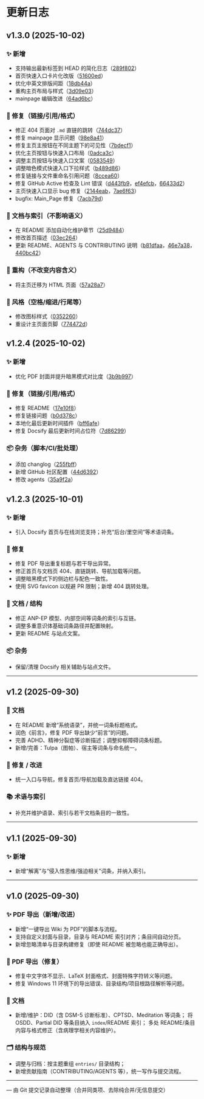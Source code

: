 # 更新日志

## v1.3.0 (2025-10-02)

### ✨ 新增

- 支持输出最新标签到 HEAD 的简化日志（[289f802](https://github.com/kuliantnt/plurality_wiki/commit/289f802b7e0951c888cc2d29e8f014822712e96b)）
- 首页快速入口卡片化改版（[51600ed](https://github.com/kuliantnt/plurality_wiki/commit/51600edd830ca05dbe91837d266bcc48a7590d99)）
- 优化中英文排版间距（[18db44a](https://github.com/kuliantnt/plurality_wiki/commit/18db44a2c21884131c30a7c002fd589b1d568469)）
- 重构主页布局与样式（[3d09e03](https://github.com/kuliantnt/plurality_wiki/commit/3d09e038c81fb0af4974e9dfaf3712507725a8af)）
- mainpage 编辑改进（[64ad6bc](https://github.com/kuliantnt/plurality_wiki/commit/64ad6bce90fa0ce92cc53a54c3709726326e6857)）

### 🐛 修复（链接/引用/格式）

- 修正 404 页面对 `.md` 直链的跳转（[744dc37](https://github.com/kuliantnt/plurality_wiki/commit/744dc37e5e325d72a3099a1bf66056bccf0881fc)）
- 修复 mainpage 显示问题（[98e8a41](https://github.com/kuliantnt/plurality_wiki/commit/98e8a41739826ab88232dcbc6736aff56bf79ca6)）
- 修复主页主按钮在不同主题下的可见性（[7bdecf1](https://github.com/kuliantnt/plurality_wiki/commit/7bdecf1d406bfeb26b52861413be8d4e24dc9b96)）
- 优化主页按钮与快速入口布局（[0adca3c](https://github.com/kuliantnt/plurality_wiki/commit/0adca3c6a9ed732e852066988f654a40fd729cac)）
- 调整主页按钮与快速入口文案（[0583549](https://github.com/kuliantnt/plurality_wiki/commit/05835490c5fd4d64fa9b1b964d6e4655e9f03a00)）
- 调整暗色模式快速入口下拉样式（[b489d86](https://github.com/kuliantnt/plurality_wiki/commit/b489d869493d5323dd8289797324f6be44356b41)）
- 修复链接与文件重命名引用问题（[8ccea60](https://github.com/kuliantnt/plurality_wiki/commit/8ccea609de7fe5d3c51bfed97d2ba645dbb51fa0)）
- 修复 GitHub Active 检查及 Lint 错误（[d443fb9](https://github.com/kuliantnt/plurality_wiki/commit/d443fb9930238fed5336351de13b89e803270653)，[ef4efcb](https://github.com/kuliantnt/plurality_wiki/commit/ef4efcb9a49c65166effe5b1f1689d9018131ee8)，[66433d2](https://github.com/kuliantnt/plurality_wiki/commit/66433d2d6c2b3c5a498abb2b2e2e8f2cda8684ec)）
- 主页快速入口显示 bug 修复（[2144eab](https://github.com/kuliantnt/plurality_wiki/commit/2144eabdc9882912f1123533e5e559ceba352b40)，[7ae6f63](https://github.com/kuliantnt/plurality_wiki/commit/7ae6f63859dcc69aaaaac8a84f3f910df50e9e03)）
- bugfix: Main_Page 修复（[7acb79d](https://github.com/kuliantnt/plurality_wiki/commit/7acb79d2f5b67af0462b39f31c50970ebe961e72)）

### 📝 文档与索引（不影响语义）

- 在 README 添加自动化维护章节（[25d9484](https://github.com/kuliantnt/plurality_wiki/commit/25d94849a0a393783a9b38cd872080b48bc355d6)）
- 修改首页描述（[03ec264](https://github.com/kuliantnt/plurality_wiki/commit/03ec264c1cdd45eea4f098c07abd20d588270947)）
- 更新 README、AGENTS 与 CONTRIBUTING 说明（[b81dfaa](https://github.com/kuliantnt/plurality_wiki/commit/b81dfaa3b645d974b7197fd53633e6992eeb672d)，[46e7a38](https://github.com/kuliantnt/plurality_wiki/commit/46e7a38ceb326afedf24a9ac60943e1b42c6a781)，[440bc42](https://github.com/kuliantnt/plurality_wiki/commit/440bc4207600a4ab2f64af4f873162628e413ffc)）

### 🔧 重构（不改变内容含义）

- 将主页迁移为 HTML 页面（[57a28a7](https://github.com/kuliantnt/plurality_wiki/commit/57a28a7d7c8fda4701432cb114550bec941dc7d2)）

### 🎨 风格（空格/缩进/行尾等）

- 修改图标样式（[0352260](https://github.com/kuliantnt/plurality_wiki/commit/03522608cd8a6c4ad40f94ac48990d3aab762177)）
- 重设计主页面页脚（[774472d](https://github.com/kuliantnt/plurality_wiki/commit/774472d7a2ad9bdbaaa58f2180f18bab6ce9d927)）

## v1.2.4 (2025-10-02)

### ✨ 新增

- 优化 PDF 封面并提升暗黑模式对比度（[3b9b997](https://github.com/kuliantnt/plurality_wiki/commit/3b9b9978a36cef7a2fcdda6d55b6db9831842da7)）

### 🐛 修复（链接/引用/格式）

- 修复 README（[17e10f8](https://github.com/kuliantnt/plurality_wiki/commit/17e10f8c71902daac9afc8d3b73873c96d09e99f)）
- 修复链接问题（[b0d378c](https://github.com/kuliantnt/plurality_wiki/commit/b0d378c5a5e52172b7a0ad6f1b933b8b2462b4fa)）
- 本地化最后更新时间插件（[bff6afe](https://github.com/kuliantnt/plurality_wiki/commit/bff6afe9d97ac6fc011a949e4da841006eac9111)）
- 修复 Docsify 最后更新时间占位符（[7d86299](https://github.com/kuliantnt/plurality_wiki/commit/7d8629913b1c819ec084c4f7cb5ffc2d37fec715)）

### 📦 杂务（脚本/CI/批处理）

- 添加 changlog（[255fbff](https://github.com/kuliantnt/plurality_wiki/commit/255fbffde42896029c2e846349f391685ce1d475)）
- 新增 GitHub 社区配置（[44d6392](https://github.com/kuliantnt/plurality_wiki/commit/44d63921b2d553f219002a30468fd31ca2057720)）
- 修改 agents（[35a9f2a](https://github.com/kuliantnt/plurality_wiki/commit/35a9f2a8f25c33519da52178c53c0f3a10557e30)）

## v1.2.3 (2025-10-01)

### ✨ 新增

- 引入 Docsify 首页与在线浏览支持；补充“后台/里空间”等术语词条。

### 🐛 修复

- 修复 PDF 导出重复标题与若干导出异常。
- 修正首页与文档页 404、直链跳转、导航加载等问题。
- 调整暗黑模式下的侧边栏与配色一致性。
- 使用 SVG favicon 以规避 PR 限制；新增 404 跳转处理。

### 📝 文档 / 结构

- 修正 ANP-EP 模型、内部空间等词条的索引与互链。
- 调整多重意识体基础词条路径并配置映射。
- 更新 README 与站点文案。

### 📦 杂务

- 保留/清理 Docsify 相关辅助与站点文件。

---

## v1.2 (2025-09-30)

### 📝 文档

- 在 README 新增“系统语录”，并统一词条标题格式。
- 润色《前言》，修复 PDF 导出缺少“前言”的问题。
- 完善 ADHD、精神分裂症等诊断描述；调整抑郁障碍词条标题。
- 新增/完善：Tulpa（图帕）、宿主等词条与命名统一。

### 🐛 修复 / 改进

- 统一入口与导航，修复首页/导航加载及直达链接 404。

### 📚 术语与索引

- 补充并维护语录、索引与若干文档条目的一致性。

---

## v1.1 (2025-09-30)

### ✨ 新增

- 新增“解离”与“侵入性思维/强迫相关”词条，并纳入索引。

---

## v1.0 (2025-09-30)

### ✨ PDF 导出（新增/改进）

- 新增“一键导出 Wiki 为 PDF”的脚本与流程。
- 支持自定义封面与目录，目录与 README 索引对齐；条目间自动分页。
- 新增忽略清单与目录构建修复（即使 README 被忽略也能正确导出）。

### 🐛 PDF 导出（修复）

- 修复中文字体不显示、LaTeX 封面格式、封面特殊字符转义等问题。
- 修复 Windows 11 环境下的导出错误、目录结构/项目根路径解析等问题。

### 📝 文档

- 新增/维护：DID（含 DSM-5 诊断标准）、CPTSD、Meditation 等词条；
  将 OSDD、Partial DID 等条目纳入 `index`/README 索引；
  多处 README/条目内容与格式修正（含病理学相关内容维护）。

### 🗂️ 结构与规范

- 调整与归档：按主题重组 `entries/` 目录结构；
- 新增贡献指南（CONTRIBUTING/AGENTS 等），统一写作与提交流程。

---

— 由 Git 提交记录自动整理（合并同类项、去除纯合并/无信息提交）

